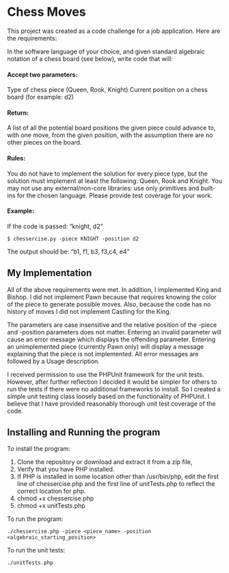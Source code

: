 # Chess Moves

This project was created as a code challenge for a job application. Here are the requirements:

  In the software language of your choice, and given standard algebraic notation of a chess board (see below), write code that will:
#### Accept two parameters:
 Type of chess piece (Queen, Rook, Knight)
 Current position on a chess board (for example: d2)
#### Return:
 A list of all the potential board positions the given piece could advance to, with one move, from the given position, with the assumption there are no other pieces on the board.
#### Rules:
 You do not have to implement the solution for every piece type, but the solution must implement at least the following: Queen, Rook and Knight.
 You may not use any external/non-core libraries: use only primitives and built-ins for the chosen language.
 Please provide test coverage for your work.
#### Example:
If the code is passed:  “knight, d2”
```
$ chessercise.py -piece KNIGHT -position d2
```
The output should be:  “b1, f1, b3, f3,c4, e4"

## My Implementation
All of the above requirements were met. In addition, I implemented King and Bishop. I did not implement Pawn because that requires knowing the color of the piece to generate possible moves. Also, because the code has no history of moves I did not implement Castling for the King.

The parameters are case insensitive and the relative position of the -piece and -position parameters does not matter. Entering an invalid parameter will cause an error message which displays the offending parameter. Entering an unimplemented piece (currently Pawn only) will display a message explaining that the piece is not implemented.
All error messages are followed by a Usage description.

I received permission to use the PHPUnit framework for the unit tests. However, after further reflection I decided it would be simpler for others to run the tests if there were no additional frameworks to install. So I created a simple unit testing class loosely based on the functionality of PHPUnit. I believe that I have provided reasonably thorough unit test coverage of the code.

## Installing and Running the program
To install the program:
1. Clone the repository or download and extract it from a zip file,
2. Verify that you have PHP installed.
3. If PHP is installed in some location other than /usr/bin/php, edit the first line of chessercise.php and the first line of unitTests.php to reflect the correct location for php.
4. chmod +x chessercise.php
5. chmod +x unitTests.php

To run the program:
```
./chessercise.php -piece <piece_name> -position <algebraic_starting_position>
```
To run the unit tests:
```
./unitTests.php
```


